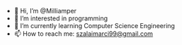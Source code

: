 - 👋 Hi, I’m @Milliamper
- 👀 I’m interested in programming
- 🌱 I’m currently learning Computer Science Engineering
- 📫 How to reach me: szalaimarci99@gmail.com

<!---
Milliamper/Milliamper is a ✨ special ✨ repository because its `README.md` (this file) appears on your GitHub profile.
You can click the Preview link to take a look at your changes.
--->
